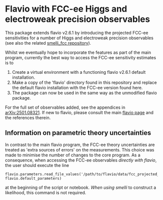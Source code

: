 # Flavio with FCC-ee Higgs and electroweak precision observables

This package extends flavio v2.6.1 by introducing the projected FCC-ee sensitivities for a number of Higgs and electroweak precision observables (see also the related [smelli_fcc repository](https://github.com/eetuloisa/smelli_fcc)).

Whilst we eventually hope to incorporate the features as part of the main program, currently the best way to access the FCC-ee sensitivity estimates is to 
1. Create a virtual environment with a functioning flavio v2.6.1 default installation.
2. Make a copy of the 'flavio' directory found in this repository and replace the default flavio installation with the FCC-ee version found here.
3. The package can now be used in the same way as the unmodified flavio package. 

For the full set of observables added, see the appendices in [arXiv:2501.08321](https://arxiv.org/abs/2501.08321). 
If new to flavio, please consult the main [flavio page](https://github.com/flav-io/flavio) and the references therein.

## Information on parametric theory uncertainties

In contrast to the main flavio program, the FCC-ee theory uncertainties are treated as 'extra sources of errors' on the measurements. 
This choice was made to minimise the number of changes to the core program.
As a consequence, when accessing the FCC-ee observables *directly with flavio*, the user should execute the line 
```
flavio.parameters.read_file_values('/path/to/flavio/data/fcc_projected_parameters.yml', flavio.default_parameters)
```
at the beginning of the script or notebook. 
*When using smelli* to construct a likelihood, this command is not required.
